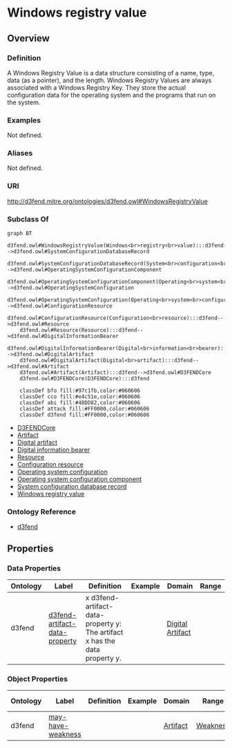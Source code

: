 # Windows registry value

## Overview

### Definition
A Windows Registry Value is a data structure consisting of a name, type, data (as a pointer), and the length. Windows Registry Values are always associated with a Windows Registry Key. They store the actual configuration data for the operating system and the programs that run on the system.

### Examples
Not defined.

### Aliases
Not defined.

### URI
http://d3fend.mitre.org/ontologies/d3fend.owl#WindowsRegistryValue

### Subclass Of
```mermaid
graph BT
    d3fend.owl#WindowsRegistryValue(Windows<br>registry<br>value):::d3fend-->d3fend.owl#SystemConfigurationDatabaseRecord
    d3fend.owl#SystemConfigurationDatabaseRecord(System<br>configuration<br>database<br>record):::d3fend-->d3fend.owl#OperatingSystemConfigurationComponent
    d3fend.owl#OperatingSystemConfigurationComponent(Operating<br>system<br>configuration<br>component):::d3fend-->d3fend.owl#OperatingSystemConfiguration
    d3fend.owl#OperatingSystemConfiguration(Operating<br>system<br>configuration):::d3fend-->d3fend.owl#ConfigurationResource
    d3fend.owl#ConfigurationResource(Configuration<br>resource):::d3fend-->d3fend.owl#Resource
    d3fend.owl#Resource(Resource):::d3fend-->d3fend.owl#DigitalInformationBearer
    d3fend.owl#DigitalInformationBearer(Digital<br>information<br>bearer):::d3fend-->d3fend.owl#DigitalArtifact
    d3fend.owl#DigitalArtifact(Digital<br>artifact):::d3fend-->d3fend.owl#Artifact
    d3fend.owl#Artifact(Artifact):::d3fend-->d3fend.owl#D3FENDCore
    d3fend.owl#D3FENDCore(D3FENDCore):::d3fend
    
    classDef bfo fill:#97c1fb,color:#060606
    classDef cco fill:#e4c51e,color:#060606
    classDef abi fill:#48DD82,color:#060606
    classDef attack fill:#FF0000,color:#060606
    classDef d3fend fill:#FF0000,color:#060606
```

- [D3FENDCore](/docs/ontology/reference/model/D3FENDCore/D3FENDCore.md)
- [Artifact](/docs/ontology/reference/model/D3FENDCore/Artifact/Artifact.md)
- [Digital artifact](/docs/ontology/reference/model/D3FENDCore/Artifact/Digital%20artifact/Digital%20artifact.md)
- [Digital information bearer](/docs/ontology/reference/model/D3FENDCore/Artifact/Digital%20artifact/Digital%20information%20bearer/Digital%20information%20bearer.md)
- [Resource](/docs/ontology/reference/model/D3FENDCore/Artifact/Digital%20artifact/Digital%20information%20bearer/Resource/Resource.md)
- [Configuration resource](/docs/ontology/reference/model/D3FENDCore/Artifact/Digital%20artifact/Digital%20information%20bearer/Resource/Configuration%20resource/Configuration%20resource.md)
- [Operating system configuration](/docs/ontology/reference/model/D3FENDCore/Artifact/Digital%20artifact/Digital%20information%20bearer/Resource/Configuration%20resource/Operating%20system%20configuration/Operating%20system%20configuration.md)
- [Operating system configuration component](/docs/ontology/reference/model/D3FENDCore/Artifact/Digital%20artifact/Digital%20information%20bearer/Resource/Configuration%20resource/Operating%20system%20configuration/Operating%20system%20configuration%20component/Operating%20system%20configuration%20component.md)
- [System configuration database record](/docs/ontology/reference/model/D3FENDCore/Artifact/Digital%20artifact/Digital%20information%20bearer/Resource/Configuration%20resource/Operating%20system%20configuration/Operating%20system%20configuration%20component/System%20configuration%20database%20record/System%20configuration%20database%20record.md)
- [Windows registry value](/docs/ontology/reference/model/D3FENDCore/Artifact/Digital%20artifact/Digital%20information%20bearer/Resource/Configuration%20resource/Operating%20system%20configuration/Operating%20system%20configuration%20component/System%20configuration%20database%20record/Windows%20registry%20value/Windows%20registry%20value.md)


### Ontology Reference
- [d3fend](http://d3fend.mitre.org/ontologies/d3fend.owl#)

## Properties
### Data Properties
| Ontology | Label | Definition | Example | Domain | Range |
|----------|-------|------------|---------|--------|-------|
| d3fend | [d3fend-artifact-data-property](http://d3fend.mitre.org/ontologies/d3fend.owl#d3fend-artifact-data-property) | x d3fend-artifact-data-property y: The artifact x has the data property y. |  | [Digital Artifact](/docs/ontology/reference/model/D3FENDCore/Artifact/Digital%20artifact/Digital%20artifact.md) | []() |

### Object Properties
| Ontology | Label | Definition | Example | Domain | Range | Inverse Of |
|----------|-------|------------|---------|--------|-------|------------|
| d3fend | [may-have-weakness](http://d3fend.mitre.org/ontologies/d3fend.owl#may-have-weakness) |  |  | [Artifact](/docs/ontology/reference/model/D3FENDCore/Artifact/Artifact.md) | [Weakness](/docs/ontology/reference/model/D3FENDCore/Weakness/Weakness.md) | []() |

